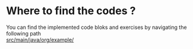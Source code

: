 # Where to find the codes ?
You can find the implemented code bloks and exercises by navigating the following path <br />
[src/main/java/org/example/](https://github.com/NorayrPetrosyan/Weekly-report-codes/tree/24.10-28.10/src/main/java/org/example)
